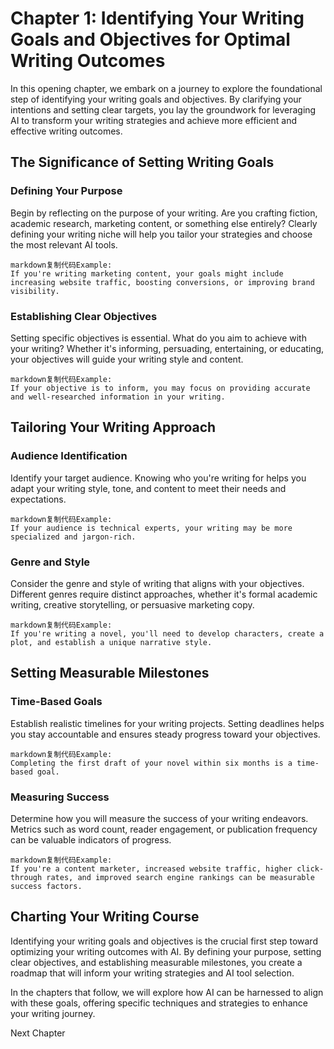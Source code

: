 Chapter 1: Identifying Your Writing Goals and Objectives for Optimal Writing Outcomes
=====================================================================================

In this opening chapter, we embark on a journey to explore the foundational step of identifying your writing goals and objectives. By clarifying your intentions and setting clear targets, you lay the groundwork for leveraging AI to transform your writing strategies and achieve more efficient and effective writing outcomes.

The Significance of Setting Writing Goals
-----------------------------------------

### Defining Your Purpose

Begin by reflecting on the purpose of your writing. Are you crafting fiction, academic research, marketing content, or something else entirely? Clearly defining your writing niche will help you tailor your strategies and choose the most relevant AI tools.

    markdown复制代码Example:
    If you're writing marketing content, your goals might include increasing website traffic, boosting conversions, or improving brand visibility.

### Establishing Clear Objectives

Setting specific objectives is essential. What do you aim to achieve with your writing? Whether it's informing, persuading, entertaining, or educating, your objectives will guide your writing style and content.

    markdown复制代码Example:
    If your objective is to inform, you may focus on providing accurate and well-researched information in your writing.

Tailoring Your Writing Approach
-------------------------------

### Audience Identification

Identify your target audience. Knowing who you're writing for helps you adapt your writing style, tone, and content to meet their needs and expectations.

    markdown复制代码Example:
    If your audience is technical experts, your writing may be more specialized and jargon-rich.

### Genre and Style

Consider the genre and style of writing that aligns with your objectives. Different genres require distinct approaches, whether it's formal academic writing, creative storytelling, or persuasive marketing copy.

    markdown复制代码Example:
    If you're writing a novel, you'll need to develop characters, create a plot, and establish a unique narrative style.

Setting Measurable Milestones
-----------------------------

### Time-Based Goals

Establish realistic timelines for your writing projects. Setting deadlines helps you stay accountable and ensures steady progress toward your objectives.

    markdown复制代码Example:
    Completing the first draft of your novel within six months is a time-based goal.

### Measuring Success

Determine how you will measure the success of your writing endeavors. Metrics such as word count, reader engagement, or publication frequency can be valuable indicators of progress.

    markdown复制代码Example:
    If you're a content marketer, increased website traffic, higher click-through rates, and improved search engine rankings can be measurable success factors.

Charting Your Writing Course
----------------------------

Identifying your writing goals and objectives is the crucial first step toward optimizing your writing outcomes with AI. By defining your purpose, setting clear objectives, and establishing measurable milestones, you create a roadmap that will inform your writing strategies and AI tool selection.

In the chapters that follow, we will explore how AI can be harnessed to align with these goals, offering specific techniques and strategies to enhance your writing journey.

Next Chapter

